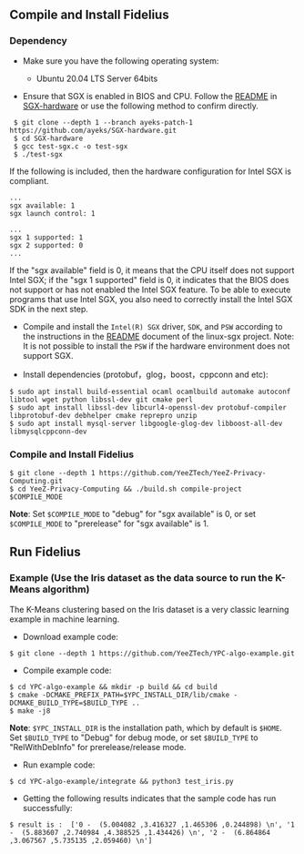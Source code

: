 Compile and Install Fidelius
------------------------
### Dependency
- Make sure you have the following operating system:
  * Ubuntu 20.04 LTS Server 64bits

- Ensure that SGX is enabled in BIOS and CPU. Follow the [README](https://github.com/ayeks/SGX-hardware/blob/master/README.md) in [SGX-hardware](https://github.com/ayeks/SGX-hardware) or use the following method to confirm directly.
```
 $ git clone --depth 1 --branch ayeks-patch-1 https://github.com/ayeks/SGX-hardware.git
 $ cd SGX-hardware
 $ gcc test-sgx.c -o test-sgx
 $ ./test-sgx
```
If the following is included, then the hardware configuration for Intel SGX is compliant.
```
...
sgx available: 1
sgx launch control: 1

...
sgx 1 supported: 1
sgx 2 supported: 0
...
```
If the "sgx available" field is 0, it means that the CPU itself does not support Intel SGX; if the "sgx 1 supported" field is 0, it indicates that the BIOS does not support or has not enabled the Intel SGX feature. To be able to execute programs that use Intel SGX, you also need to correctly install the Intel SGX SDK in the next step.

- Compile and install the `Intel(R) SGX` driver, `SDK`, and `PSW` according to the instructions in the [README](https://github.com/intel/linux-sgx/blob/master/README.md) document of the linux-sgx project.
Note: It is not possible to install the `PSW` if the hardware environment does not support SGX.

- Install dependencies (protobuf，glog，boost，cppconn and etc):
```
$ sudo apt install build-essential ocaml ocamlbuild automake autoconf libtool wget python libssl-dev git cmake perl
$ sudo apt install libssl-dev libcurl4-openssl-dev protobuf-compiler libprotobuf-dev debhelper cmake reprepro unzip
$ sudo apt install mysql-server libgoogle-glog-dev libboost-all-dev libmysqlcppconn-dev
```

### Compile and Install Fidelius
```
$ git clone --depth 1 https://github.com/YeeZTech/YeeZ-Privacy-Computing.git
$ cd YeeZ-Privacy-Computing && ./build.sh compile-project $COMPILE_MODE
```
**Note**: Set `$COMPILE_MODE` to "debug" for "sgx available" is 0, or set `$COMPILE_MODE` to "prerelease" for "sgx available" is 1.

Run Fidelius
------------------------
### Example (Use the Iris dataset as the data source to run the K-Means algorithm)
The K-Means clustering based on the Iris dataset is a very classic learning example in machine learning.
- Download example code:
```
$ git clone --depth 1 https://github.com/YeeZTech/YPC-algo-example.git
```

- Compile example code:
```
$ cd YPC-algo-example && mkdir -p build && cd build
$ cmake -DCMAKE_PREFIX_PATH=$YPC_INSTALL_DIR/lib/cmake -DCMAKE_BUILD_TYPE=$BUILD_TYPE ..
$ make -j8
```
**Note**: `$YPC_INSTALL_DIR` is the installation path, which by default is `$HOME`. Set `$BUILD_TYPE` to "Debug" for debug mode, or set `$BUILD_TYPE` to "RelWithDebInfo" for prerelease/release mode.

- Run example code:
```
$ cd YPC-algo-example/integrate && python3 test_iris.py
```

- Getting the following results indicates that the sample code has run successfully:
```
$ result is :  ['0 -  (5.004082 ,3.416327 ,1.465306 ,0.244898) \n', '1 -  (5.883607 ,2.740984 ,4.388525 ,1.434426) \n', '2 -  (6.864864 ,3.067567 ,5.735135 ,2.059460) \n']
```

